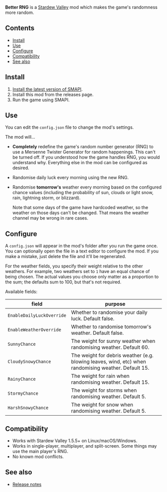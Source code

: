 ﻿﻿**Better RNG** is a [Stardew Valley](http://stardewvalley.net/) mod which makes the game's
randomness more random.

## Contents
* [Install](#install)
* [Use](#use)
* [Configure](#configure)
* [Compatibility](#compatibility)
* [See also](#see-also)

## Install
1. [Install the latest version of SMAPI](https://smapi.io).
2. Install this mod from the releases page.
3. Run the game using SMAPI.

## Use
You can edit the `config.json` file to change the mod's settings.

The mod will...
* **Completely** redefine the game's random number generator (RNG) to use a Mersenne Twister
  Generator for random happenings. This can't be turned off. If you understood how the game handles
  RNG, you would understand why. Everything else in the mod can be configured as desired.
* Randomise daily luck every morning using the new RNG.
* Randomise **tomorrow's** weather every morning based on the configured chance values (including
  the probability of sun, clouds or light snow, rain, lightning storm, or blizzard).

  Note that some days of the game have hardcoded weather, so the weather on those days can't be
  changed. That means the weather channel may be wrong in rare cases.

## Configure
A `config.json` will appear in the mod's folder after you run the game once. You can optionally
open the file in a text editor to configure the mod. If you make a mistake, just delete the file
and it'll be regenerated.

For the weather fields, you specify their weight relative to the other weathers. For example, two
weathers set to `1` have an equal chance of being chosen. The actual values you choose only matter
as a proportion to the sum; the defaults sum to 100, but that's not required.

Available fields:

field                     | purpose
------------------------- | -------
`EnableDailyLuckOverride` | Whether to randomise your daily luck. Default false.
`EnableWeatherOverride`   | Whether to randomise tomorrow's weather. Default false.
`SunnyChance`             | The weight for sunny weather when randomising weather. Default 60.
`CloudySnowyChance`       | The weight for debris weather (e.g. blowing leaves, wind, etc) when randomising weather. Default 15.
`RainyChance`             | The weight for rain when randomising weather. Default 15.
`StormyChance`            | The weight for storms when randomising weather. Default 5.
`HarshSnowyChance`        | The weight for snow when randomising weather. Default 5.

## Compatibility
* Works with Stardew Valley 1.5.5+ on Linux/macOS/Windows.
* Works in single-player, multiplayer, and split-screen. Some things may use the main player's RNG.
* No known mod conflicts.

## See also
* [Release notes](release-notes.md)
